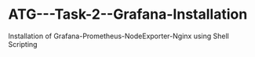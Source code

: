# ATG---Task-2--Grafana-Installation
Installation of Grafana-Prometheus-NodeExporter-Nginx using Shell Scripting 
